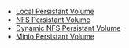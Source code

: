 - [Local Persistant Volume](LocalPersistantVolume)
- [NFS Persistant Volume](NFSPersistantVolume)
- [Dynamic NFS Persistant Volume](DynamicNFSPersistantVolume)
- [Minio Persistant Volume](MinioFSPersistantVolume)













